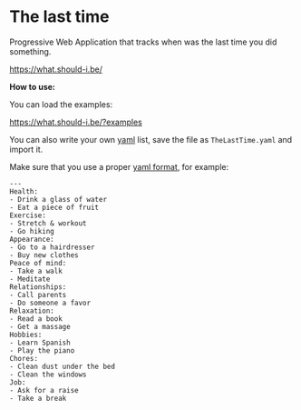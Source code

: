 # The last time
Progressive Web Application that tracks when was the last time you did something.

https://what.should-i.be/

**How to use:**

You can load the examples:

https://what.should-i.be/?examples

You can also write your own [yaml](https://en.wikipedia.org/wiki/YAML) list, save the file as `TheLastTime.yaml` and import it.

Make sure that you use a proper [yaml format](http://www.yamllint.com/), for example:

    ---
    Health:
    - Drink a glass of water
    - Eat a piece of fruit
    Exercise:
    - Stretch & workout
    - Go hiking
    Appearance:
    - Go to a hairdresser
    - Buy new clothes
    Peace of mind:
    - Take a walk
    - Meditate
    Relationships:
    - Call parents
    - Do someone a favor
    Relaxation:
    - Read a book
    - Get a massage
    Hobbies:
    - Learn Spanish
    - Play the piano
    Chores:
    - Clean dust under the bed
    - Clean the windows
    Job:
    - Ask for a raise
    - Take a break